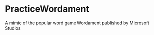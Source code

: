 PracticeWordament
=========

A mimic of the popular word game Wordament published by Microsoft Studios